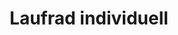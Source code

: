 ---
title: "Laufrad individuell"
url: /leinfelden-echterdingen/laufrad-individuell/
shop: Fahrrad
---